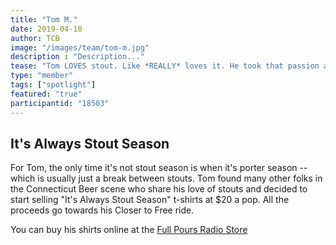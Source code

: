 ```yaml
---
title: "Tom M."
date: 2019-04-10
author: TCB
image: "/images/team/tom-m.jpg"
description : "Description..."
tease: "Tom LOVES stout. Like *REALLY* loves it. He took that passion and used it in a unique way to fundraise for Closer to Free!" 
type: "member"
tags: ["spotlight"]
featured: "true"
participantid: "18503"
---
```


## It's Always Stout Season

For Tom, the only time it's not stout season is when it's porter season -- which is usually just a break between stouts. Tom found many other folks in the Connecticut Beer scene who share his love of stouts and decided to start selling "It's Always Stout Season" t-shirts at $20 a pop. All the proceeds go towards his Closer to Free ride. 

You can buy his shirts online at the [Full Pours Radio Store](http://fullpoursradio.com/store/?fbclid=IwAR3y3rILBrHDILNOpEazfSUv7CoBtehrzmy__nqfBSjRscXM0b2RNbVF5I8)


